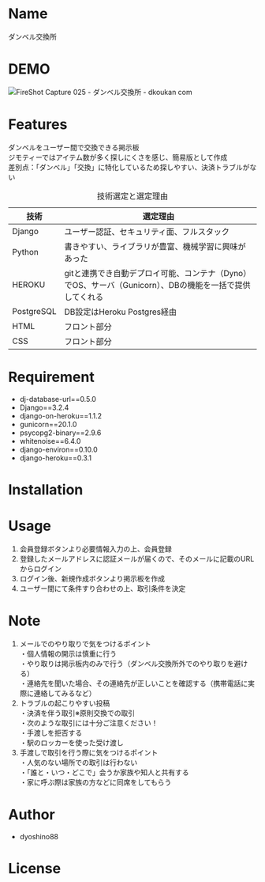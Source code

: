 # Name

ダンベル交換所

# DEMO

![FireShot Capture 025 - ダンベル交換所 - dkoukan com](https://github.com/dyoshino88/bulletinboard/assets/130971236/aa8a11dc-df02-4b06-a0ab-9a7d7a420a35)


# Features
ダンベルをユーザー間で交換できる掲示板<br>
ジモティーではアイテム数が多く探しにくさを感じ、簡易版として作成<br>
差別点：「ダンベル」「交換」に特化しているため探しやすい、決済トラブルがない<br>
<table>
  <caption>技術選定と選定理由</caption>
  <thead>
    <tr>
      <th>技術</th> <th>選定理由</th>
    </tr>
  </thead>
  <tr>
    <td> Django </td> <td>ユーザー認証、セキュリティ面、フルスタック</td>
  </tr>
  <tr>
    <td> Python </td> <td>書きやすい、ライブラリが豊富、機械学習に興味があった</td>
  </tr>
  <tr>
    <td> HEROKU </td> <td>gitと連携でき自動デプロイ可能、コンテナ（Dyno）でOS、サーバ（Gunicorn）、DBの機能を一括で提供してくれる</td>
  </tr>
  <tr>
    <td> PostgreSQL </td> <td>DB設定はHeroku Postgres経由</td>
  </tr>
  <tr>
    <td> HTML </td> <td>フロント部分</td>
  </tr>
  <tr>
    <td> CSS </td> <td>フロント部分</td>
  </tr>
</table>

# Requirement

* dj-database-url==0.5.0
* Django==3.2.4
* django-on-heroku==1.1.2
* gunicorn==20.1.0
* psycopg2-binary==2.9.6
* whitenoise==6.4.0
* django-environ==0.10.0
* django-heroku==0.3.1

# Installation

# Usage

1. 会員登録ボタンより必要情報入力の上、会員登録<br>
2. 登録したメールアドレスに認証メールが届くので、そのメールに記載のURLからログイン<br>
3. ログイン後、新規作成ボタンより掲示板を作成<br>
4. ユーザー間にて条件すり合わせの上、取引条件を決定<br>

# Note

1. メールでのやり取りで気をつけるポイント<br>
・個人情報の開示は慎重に行う<br>
・やり取りは掲示板内のみで行う（ダンベル交換所外でのやり取りを避ける）<br>
・連絡先を聞いた場合、その連絡先が正しいことを確認する（携帯電話に実際に連絡してみるなど）<br>
2. トラブルの起こりやすい投稿<br>
・決済を伴う取引※原則交換での取引<br>
・次のような取引には十分ご注意ください！ <br>
・手渡しを拒否する<br>
・駅のロッカーを使った受け渡し<br>
3. 手渡しで取引を行う際に気をつけるポイント<br>
・人気のない場所での取引は行わない<br>
・「誰と・いつ・どこで」会うか家族や知人と共有する<br>
・家に呼ぶ際は家族の方などに同席をしてもらう<br>

# Author

* dyoshino88


# License


